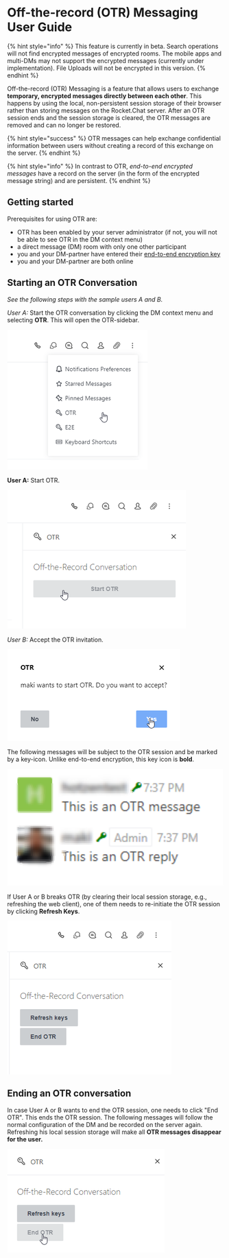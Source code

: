 # Off-the-record (OTR) Messaging User Guide

{% hint style="info" %}
This feature is currently in beta. Search operations will not find encrypted messages of encrypted rooms. The mobile apps and multi-DMs may not support the encrypted messages (currently under implementation). File Uploads will not be encrypted in this version.
{% endhint %}

Off-the-record (OTR) Messaging is a feature that allows users to exchange **temporary, encrypted messages directly between each other**. This happens by using the local, non-persistent session storage of their browser rather than storing messages on the Rocket.Chat server. After an OTR session ends and the session storage is cleared, the OTR messages are removed and can no longer be restored.

{% hint style="success" %}
OTR messages can help exchange confidential information between users without creating a record of this exchange on the server.
{% endhint %}

{% hint style="info" %}
In contrast to OTR, _end-to-end encrypted messages_ have a record on the server (in the form of the encrypted message string) and are persistent.
{% endhint %}

## Getting started

Prerequisites for using OTR are:

* OTR has been enabled by your server administrator (if not, you will not be able to see OTR in the DM context menu)
* a direct message (DM) room with only one other participant
* you and your DM-partner have entered their [end-to-end encryption key](https://docs.rocket.chat/guides/user-guides/end-to-end-encryption)
* you and your DM-partner are both online

## Starting an OTR Conversation

_See the following steps with the sample users A and B._

_User A:_ Start the OTR conversation by clicking the DM context menu and selecting **OTR**. This will open the OTR-sidebar.

![Selecting OTR-Panel](<../../../.gitbook/assets/image (174).png>)

**User A:** Start OTR.

![Starting OTR-Chat](<../../../.gitbook/assets/image (175).png>)

_User B:_ Accept the OTR invitation.

![Accepting the invitation](<../../../.gitbook/assets/image (176).png>)

The following messages will be subject to the OTR session and be marked by a key-icon. Unlike end-to-end encryption, this key icon is **bold**.

![OTR messages visual display](<../../../.gitbook/assets/image (178).png>)

If User A or B breaks OTR (by clearing their local session storage, e.g., refreshing the web client), one of them needs to re-initiate the OTR session by clicking **Refresh Keys**.

![Options during OTR conversation](<../../../.gitbook/assets/image (179).png>)

## Ending an OTR conversation

In case User A or B wants to end the OTR session, one needs to click "End OTR". This ends the OTR session. The following messages will follow the normal configuration of the DM and be recorded on the server again. Refreshing his local session storage will make all **OTR messages disappear for the user.**

![Ending OTR conversations](<../../../.gitbook/assets/image (180).png>)

